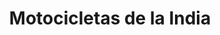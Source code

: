 ---
title: "Motocicletas de la India"
url: /tegucigalpa/motocicletas-de-la-india/
shop: motocicleta
---